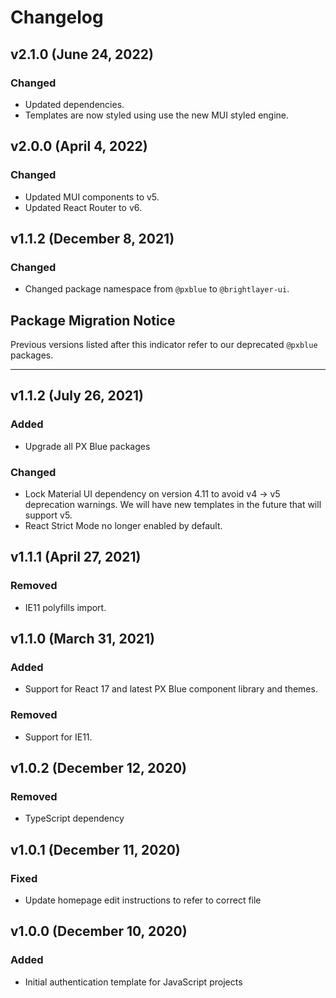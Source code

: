 # Changelog

## v2.1.0 (June 24, 2022)

### Changed

-   Updated dependencies.
-   Templates are now styled using use the new MUI styled engine.

## v2.0.0 (April 4, 2022)

### Changed

-   Updated MUI components to v5.
-   Updated React Router to v6.

## v1.1.2 (December 8, 2021)

### Changed

-   Changed package namespace from `@pxblue` to `@brightlayer-ui`.

## Package Migration Notice

Previous versions listed after this indicator refer to our deprecated `@pxblue` packages.

---

## v1.1.2 (July 26, 2021)

### Added

-   Upgrade all PX Blue packages

### Changed

-   Lock Material UI dependency on version 4.11 to avoid v4 -> v5 deprecation warnings. We will have new templates in the future that will support v5.
-   React Strict Mode no longer enabled by default.

## v1.1.1 (April 27, 2021)

### Removed

-   IE11 polyfills import.

## v1.1.0 (March 31, 2021)

### Added

-   Support for React 17 and latest PX Blue component library and themes.

### Removed

-   Support for IE11.

## v1.0.2 (December 12, 2020)

### Removed

-   TypeScript dependency

## v1.0.1 (December 11, 2020)

### Fixed

-   Update homepage edit instructions to refer to correct file

## v1.0.0 (December 10, 2020)

### Added

-   Initial authentication template for JavaScript projects
